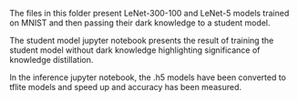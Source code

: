 The files in this folder present LeNet-300-100 and LeNet-5 models trained on MNIST and then passing their dark knowledge to a student model.

The student model jupyter notebook presents the result of training the student model without dark knowledge highlighting significance of knowledge distillation.

In the inference jupyter notebook, the .h5 models have been converted to tflite models and speed up and accuracy has been measured.
